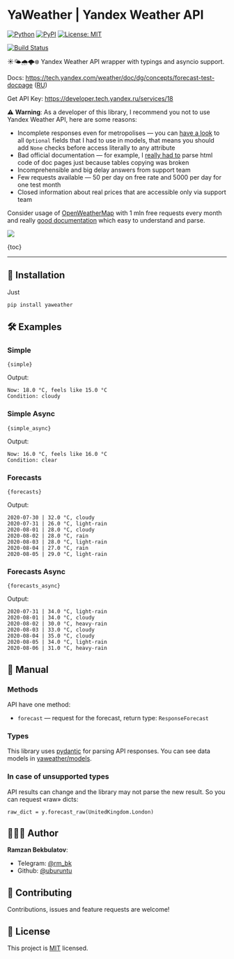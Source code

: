 # YaWeather | Yandex Weather API

[![Python](https://img.shields.io/badge/Python-3.6%20%7C%203.7%20%7C%203.8-blue.svg?longCache=true)]()
[![PyPI](https://img.shields.io/pypi/v/yaweather.svg)](https://pypi.python.org/pypi/yaweather)
[![License: MIT](https://img.shields.io/badge/License-MIT-green.svg)](https://github.com/uburuntu/yaweather/blob/master/LICENSE)

[![Build Status](https://travis-ci.org/uburuntu/yaweather.svg?branch=master)](https://travis-ci.org/uburuntu/yaweather)

☀️🌤🌧🌩❄️ Yandex Weather API wrapper with typings and asyncio support.

Docs: https://tech.yandex.com/weather/doc/dg/concepts/forecast-test-docpage ([RU](https://yandex.ru/dev/weather/doc/dg/concepts/forecast-test-docpage/))

Get API Key: https://developer.tech.yandex.ru/services/18

⚠️ **Warning**: As a developer of this library, I recommend you not to use Yandex Weather API, here are some reasons:
- Incomplete responses even for metropolises — you can [have a look](yaweather/models/forecast.py) to all `Optional` fields that I had to use in models, that means you should add `None` checks before access literally to any attribute  
- Bad official documentation — for example, I [really had to](scripts/build_models.py) parse html code of doc pages just because tables copying was broken
- Incomprehensible and big delay answers from support team
- Few requests available — 50 per day on free rate and 5000 per day for one test month
- Closed information about real prices that are accessible only via support team

Consider usage of [OpenWeatherMap](https://openweathermap.org/api) with 1 mln free requests every month and really [good documentation](https://openweathermap.org/api/one-call-api) which easy to understand and parse.

![](https://i.imgur.com/pMf2tpT.png)

{toc}

---

## 🎒 Installation
Just
```
pip install yaweather
```

## 🛠 Examples

### Simple

```python3
{simple}
```
Output:
```text
Now: 18.0 °C, feels like 15.0 °C
Condition: cloudy
```

### Simple Async

```python3
{simple_async}
```
Output:
```text
Now: 16.0 °C, feels like 16.0 °C
Condition: clear
```

### Forecasts

```python3
{forecasts}
```
Output:
```text
2020-07-30 | 32.0 °C, cloudy
2020-07-31 | 26.0 °C, light-rain
2020-08-01 | 28.0 °C, cloudy
2020-08-02 | 28.0 °C, rain
2020-08-03 | 28.0 °C, light-rain
2020-08-04 | 27.0 °C, rain
2020-08-05 | 29.0 °C, light-rain
```

### Forecasts Async

```python3
{forecasts_async}
```
Output:
```text
2020-07-31 | 34.0 °C, light-rain
2020-08-01 | 34.0 °C, cloudy
2020-08-02 | 30.0 °C, heavy-rain
2020-08-03 | 33.0 °C, cloudy
2020-08-04 | 35.0 °C, cloudy
2020-08-05 | 34.0 °C, light-rain
2020-08-06 | 31.0 °C, heavy-rain
```

## 📜 Manual

### Methods
API have one method:
* `forecast` — request for the forecast, return type: `ResponseForecast`

### Types
This library uses [pydantic](https://github.com/samuelcolvin/pydantic/) for parsing API responses.
You can see data models in [yaweather/models](yaweather/models).

### In case of unsupported types
API results can change and the library may not parse the new result. So you can request «raw» dicts: 
```python3
raw_dict = y.forecast_raw(UnitedKingdom.London)
```

## 👨🏻‍💻 Author

**Ramzan Bekbulatov**:
- Telegram: [@rm_bk](https://t.me/rm_bk)
- Github: [@uburuntu](https://github.com/uburuntu)

## 💬 Contributing

Contributions, issues and feature requests are welcome! 

## 📝 License

This project is [MIT](https://github.com/uburuntu/yaweather/blob/master/LICENSE) licensed.

